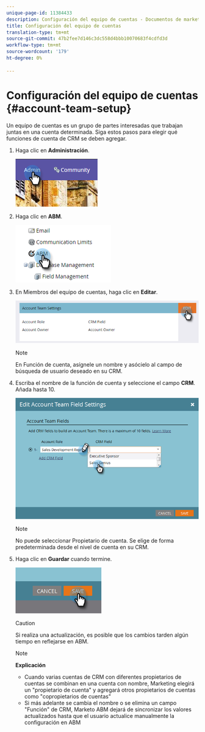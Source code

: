 ```yaml
---
unique-page-id: 11384433
description: Configuración del equipo de cuentas - Documentos de marketing - Documentación del producto
title: Configuración del equipo de cuentas
translation-type: tm+mt
source-git-commit: 47b2fee7d146c3dc558d4bbb10070683f4cdfd3d
workflow-type: tm+mt
source-wordcount: '179'
ht-degree: 0%

---
```



# Configuración del equipo de cuentas {#account-team-setup}

Un equipo de cuentas es un grupo de partes interesadas que trabajan juntas en una cuenta determinada. Siga estos pasos para elegir qué funciones de cuenta de CRM se deben agregar.

1. Haga clic en **Administración**.

   ![](assets/one-3.png)

1. Haga clic en **ABM**.

   ![](assets/two-3.png)

1. En Miembros del equipo de cuentas, haga clic en **Editar**.

   ![](assets/3.png)

   >[!NOTE]
   >
   >En Función de cuenta, asígnele un nombre y asócielo al campo de búsqueda de usuario deseado en su CRM.

1. Escriba el nombre de la función de cuenta y seleccione el campo **CRM**. Añada hasta 10.

   ![](assets/four-2.png)

   >[!NOTE]
   >
   >No puede seleccionar Propietario de cuenta. Se elige de forma predeterminada desde el nivel de cuenta en su CRM.

1. Haga clic en **Guardar** cuando termine.

   ![](assets/five-2.png)

   >[!CAUTION]
   >
   >Si realiza una actualización, es posible que los cambios tarden algún tiempo en reflejarse en ABM.

   >[!NOTE]
   >
   >**Explicación**
   >
   >    
   >    
   >    * Cuando varias cuentas de CRM con diferentes propietarios de cuentas se combinan en una cuenta con nombre, Marketing elegirá un &quot;propietario de cuenta&quot; y agregará otros propietarios de cuentas como &quot;copropietarios de cuentas&quot;
   >    * Si más adelante se cambia el nombre o se elimina un campo &quot;Función&quot; de CRM, Marketo ABM dejará de sincronizar los valores actualizados hasta que el usuario actualice manualmente la configuración en ABM


